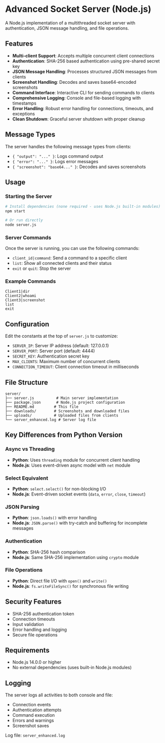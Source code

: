 # Advanced Socket Server (Node.js)

A Node.js implementation of a multithreaded socket server with authentication, JSON message handling, and file operations.

## Features

- **Multi-client Support**: Accepts multiple concurrent client connections
- **Authentication**: SHA-256 based authentication using pre-shared secret key
- **JSON Message Handling**: Processes structured JSON messages from clients
- **Screenshot Handling**: Decodes and saves base64-encoded screenshots
- **Command Interface**: Interactive CLI for sending commands to clients
- **Comprehensive Logging**: Console and file-based logging with timestamps
- **Error Handling**: Robust error handling for connections, timeouts, and exceptions
- **Clean Shutdown**: Graceful server shutdown with proper cleanup

## Message Types

The server handles the following message types from clients:

- `{ "output": "..." }`: Logs command output
- `{ "error": "..." }`: Logs error messages
- `{ "screenshot": "base64..." }`: Decodes and saves screenshots

## Usage

### Starting the Server

```bash
# Install dependencies (none required - uses Node.js built-in modules)
npm start

# Or run directly
node server.js
```

### Server Commands

Once the server is running, you can use the following commands:

- `client_id|command`: Send a command to a specific client
- `list`: Show all connected clients and their status
- `exit` or `quit`: Stop the server

### Example Commands

```
Client1|dir
Client2|whoami
Client3|screenshot
list
exit
```

## Configuration

Edit the constants at the top of `server.js` to customize:

- `SERVER_IP`: Server IP address (default: 127.0.0.1)
- `SERVER_PORT`: Server port (default: 4444)
- `SECRET_KEY`: Authentication secret key
- `MAX_CLIENTS`: Maximum number of concurrent clients
- `CONNECTION_TIMEOUT`: Client connection timeout in milliseconds

## File Structure

```
server/
├── server.js          # Main server implementation
├── package.json       # Node.js project configuration
├── README.md         # This file
├── downloads/        # Screenshots and downloaded files
├── uploads/          # Uploaded files from clients
└── server_enhanced.log # Server log file
```

## Key Differences from Python Version

### Async vs Threading
- **Python**: Uses `threading` module for concurrent client handling
- **Node.js**: Uses event-driven async model with `net` module

### Select Equivalent
- **Python**: `select.select()` for non-blocking I/O
- **Node.js**: Event-driven socket events (`data`, `error`, `close`, `timeout`)

### JSON Parsing
- **Python**: `json.loads()` with error handling
- **Node.js**: `JSON.parse()` with try-catch and buffering for incomplete messages

### Authentication
- **Python**: SHA-256 hash comparison
- **Node.js**: Same SHA-256 implementation using `crypto` module

### File Operations
- **Python**: Direct file I/O with `open()` and `write()`
- **Node.js**: `fs.writeFileSync()` for synchronous file writing

## Security Features

- SHA-256 authentication token
- Connection timeouts
- Input validation
- Error handling and logging
- Secure file operations

## Requirements

- Node.js 14.0.0 or higher
- No external dependencies (uses built-in Node.js modules)

## Logging

The server logs all activities to both console and file:
- Connection events
- Authentication attempts
- Command execution
- Errors and warnings
- Screenshot saves

Log file: `server_enhanced.log` 